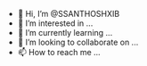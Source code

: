 - 👋 Hi, I’m @SSANTHOSHXIB
- 👀 I’m interested in ...
- 🌱 I’m currently learning ...
- 💞️ I’m looking to collaborate on ...
- 📫 How to reach me ...

<!---
SSANTHOSHXIB/SSANTHOSHXIB is a ✨ special ✨ repository because its `README.md` (this file) appears on your GitHub profile.
You can click the Preview link to take a look at your changes.
--->
